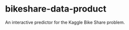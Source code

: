 bikeshare-data-product
======================

An interactive predictor for the Kaggle Bike Share problem.
